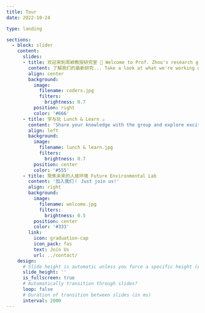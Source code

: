 ```yaml
---
title: Tour
date: 2022-10-24

type: landing

sections:
  - block: slider
    content:
      slides:
      - title: 欢迎来到周颖教授研究室 👋 Welcome to Prof. Zhou's research group
        content: 了解我们的最新研究... Take a look at what we're working on...
        align: center
        background:
          image:
            filename: coders.jpg
            filters:
              brightness: 0.7
          position: right
          color: '#666'
      - title: 学与玩 Lunch & Learn ☕️
        content: 'Share your knowledge with the group and explore exciting new topics together!'
        align: left
        background:
          image:
            filename: lunch & learn.jpg
            filters:
              brightness: 0.7
          position: center
          color: '#555'
      - title: 聚焦未来的人居环境 Future Environmental Lab
        content: '加入我们！ Just join us!'
        align: right
        background:
          image:
            filename: welcome.jpg
            filters:
              brightness: 0.5
          position: center
          color: '#333'
        link:
          icon: graduation-cap
          icon_pack: fas
          text: Join Us
          url: ../contact/
    design:
      # Slide height is automatic unless you force a specific height (e.g. '400px')
      slide_height: ''
      is_fullscreen: true
      # Automatically transition through slides?
      loop: false
      # Duration of transition between slides (in ms)
      interval: 2000
---
```

